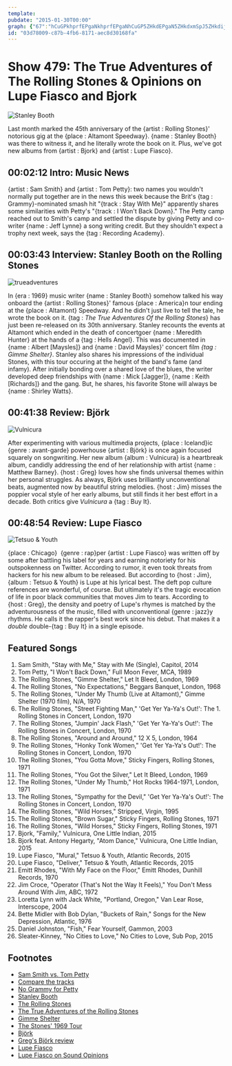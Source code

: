 ```yaml
---
template: 
pubdate: "2015-01-30T00:00"
graph: {"67":"hCuGPkhprfEPgaNkhprfEPgaNhCuGP5ZHkdEPgaN5ZHkdxmSpJ5ZHkdijifZijifZxmSpJUj2LUatH9V2iZJkUj2LU2iZJkatH9V","3O":"3wJfBSXhkx9TsKWSXhkx3Ob7b9TsKW9TsKWBChok3wJfBBD1BVBBPebBD1BV3Ob7bBChok","1XE":"97qipBJTD597qipBHm1G97qipX6cfdBJTD5VycyB","29I":"BKVd6MOJ5zBKVd6BMefyBKVd6NSzh197qipX6cfd97qipBHm1G"}
id: "03d78009-c87b-4fb6-8171-aec8d30168fa"
---
```






# Show 479: The True Adventures of The Rolling Stones & Opinions on Lupe Fiasco and Bjork

![Stanley Booth](https://static.soundopinions.org/images/2015/stanleybooth_web.jpg)

Last month marked the 45th anniversary of the {artist : Rolling Stones}' notorious gig at the {place : Altamont Speedway}. {name : Stanley Booth} was there to witness it, and he literally wrote the book on it. Plus, we've got new albums from {artist : Bjork} and {artist : Lupe Fiasco}.



## 00:02:12 Intro: Music News

{artist : Sam Smith} and {artist : Tom Petty}: two names you wouldn't normally put together are in the news this week because the Brit's {tag : Grammy}-nominated smash hit "{track : Stay With Me}" apparently shares some similarities with Petty's "{track : I Won't Back Down}." The Petty camp reached out to Smith's camp and settled the dispute by giving Petty and co-writer {name : Jeff Lynne} a song writing credit. But they shouldn't expect a trophy next week, says the {tag : Recording Academy}.



## 00:03:43 Interview: Stanley Booth on the Rolling Stones

![trueadventures](https://static.soundopinions.org/assets/479/670.jpg)

In {era : 1969} music writer {name : Stanley Booth} somehow talked his way onboard the {artist : Rolling Stones}' famous {place : America}n tour ending at the {place : Altamont} Speedway. And he didn't just live to tell the tale, he wrote the book on it. {tag : *The True Adventures Of the Rolling Stones*} has just been re-released on its 30th anniversary.  Stanley recounts the events at Altamont which ended in the death of concertgoer {name : Meredith Hunter} at the hands of a {tag : Hells Angel}. This was documented in {name : Albert [Maysles]} and {name : David Maysles}' concert film *{tag : Gimme Shelter}*.  Stanley also shares his impressions of the individual Stones, with this tour occuring at the height of the band's fame (and infamy). After initially bonding over a shared love of the blues, the writer developed deep friendships with {name : Mick [Jagger]}, {name : Keith [Richards]} and the gang. But, he shares, his favorite Stone will always be {name : Shirley Watts}.



## 00:41:38 Review: Björk

![Vulnicura](https://static.soundopinions.org/assets/479/1XE0.jpg)

After experimenting with various multimedia projects, {place : Iceland}ic {genre : avant-garde} powerhouse {artist : Björk} is once again focused squarely on songwriting. Her new album {album : Vulnicura} is a heartbreak album, candidly addressing the end of her relationship with artist {name : Matthew Barney}. {host : Greg} loves how she finds universal themes within her personal struggles. As always, Björk uses brilliantly unconventional beats, augmented now by beautiful string melodies. {host : Jim} misses the poppier vocal style of her early albums, but still finds it her best effort in a decade. Both critics give *Vulnicura* a {tag : Buy It}.



## 00:48:54 Review: Lupe Fiasco

![Tetsuo & Youth](https://static.soundopinions.org/assets/479/29I0.jpg)

{place : Chicago}  {genre : rap}per {artist : Lupe Fiasco} was written off by some after battling his label for years and earning notoriety for his outspokenness on Twitter. According to rumor, it even took threats from hackers for his new album to be released. But according to {host : Jim}, {album : Tetsuo & Youth} is Lupe at his lyrical best. The deft pop culture references are wonderful, of course. But ultimately it's the tragic evocation of life in poor black communities that moves Jim to tears. According to {host : Greg}, the density and poetry of Lupe's rhymes is matched by the adventurousness of the music, filled with unconventional {genre : jazz}y rhythms. He calls it the rapper's best work since his debut. That makes it a *double* double-{tag : Buy It} in a single episode.



## Featured Songs

1. Sam Smith, "Stay with Me," Stay with Me (Single), Capitol, 2014
2. Tom Petty, "I Won't Back Down," Full Moon Fever, MCA, 1989
3. The Rolling Stones, "Gimme Shelter," Let It Bleed, London, 1969
4. The Rolling Stones, "No Expectations," Beggars Banquet, London, 1968
5. The Rolling Stones, "Under My Thumb (Live at Altamont)," Gimme Shelter (1970 film), N/A, 1970
6. The Rolling Stones, "Street Fighting Man," 'Get Yer Ya-Ya's Out!': The 1. Rolling Stones in Concert, London, 1970
7. The Rolling Stones, "Jumpin' Jack Flash," 'Get Yer Ya-Ya's Out!': The Rolling Stones in Concert, London, 1970
8. The Rolling Stones, "Around and Around," 12 X 5, London, 1964
9. The Rolling Stones, "Honky Tonk Women," 'Get Yer Ya-Ya's Out!': The Rolling Stones in Concert, London, 1970
10. The Rolling Stones, "You Gotta Move," Sticky Fingers, Rolling Stones, 1971
11. The Rolling Stones, "You Got the Silver," Let It Bleed, London, 1969
12. The Rolling Stones, "Under My Thumb," Hot Rocks 1964-1971, London, 1971
13. The Rolling Stones, "Sympathy for the Devil," 'Get Yer Ya-Ya's Out!': The Rolling Stones in Concert, London, 1970
14. The Rolling Stones, "Wild Horses," Stripped, Virgin, 1995
15. The Rolling Stones, "Brown Sugar," Sticky Fingers, Rolling Stones, 1971
16. The Rolling Stones, "Wild Horses," Sticky Fingers, Rolling Stones, 1971
17. Bjork, "Family," Vulnicura, One Little Indian, 2015
18. Bjork feat. Antony Hegarty, "Atom Dance," Vulnicura, One Little Indian, 2015
19. Lupe Fiasco, "Mural," Tetsuo & Youth, Atlantic Records, 2015
20. Lupe Fiasco, "Deliver," Tetsuo & Youth, Atlantic Records, 2015
21. Emitt Rhodes, "With My Face on the Floor," Emitt Rhodes, Dunhill Records, 1970
22. Jim Croce, "Operator (That's Not the Way It Feels)," You Don't Mess Around With Jim, ABC, 1972
23. Loretta Lynn with Jack White, "Portland, Oregon," Van Lear Rose, Interscope, 2004
24. Bette Midler with Bob Dylan, "Buckets of Rain," Songs for the New Depression, Atlantic, 1976
25. Daniel Johnston, "Fish," Fear Yourself, Gammon, 2003
26. Sleater-Kinney, "No Cities to Love," No Cities to Love, Sub Pop, 2015



## Footnotes

- [Sam Smith vs. Tom Petty](http://www.hollywoodreporter.com/news/sam-smith-will-pay-tom-767100)
- [Compare the tracks](http://www.avclub.com/article/heres-how-alike-stay-me-and-i-wont-back-down-reall-214397)
- [No Grammy for Petty](http://www.billboard.com/articles/events/grammys-2015/6450993/tom-petty-sam-smith-stay-with-me-wont-back-down-grammys)
- [Stanley Booth](http://www.stanleybooth.com/)
- [The Rolling Stones](http://www.rollingstones.com/)
- [The True Adventures of the Rolling Stones](http://www.chicagoreviewpress.com/true-adventures-of-the-rolling-stones--the-products-9781613747834.php?page_id=30&cid=186192)
- [Gimme Shelter](http://www.criterion.com/films/637-gimme-shelter)
- [The Stones' 1969 Tour](http://content.time.com/time/photogallery/0,29307,1710013,00.html)
- [Björk](http://bjork.com/)
- [Greg's Björk review](http://www.chicagotribune.com/entertainment/music/chi-bjork-vulnicura-review-20150122-column.html)
- [Lupe Fiasco](http://www.lupefiasco.com/tetsuoyouth)
- [Lupe Fiasco on Sound Opinions](/show/62/)